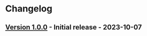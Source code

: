 # Changelog

## [Version 1.0.0](https://github.com/dataiku/dss-plugin-ai-art/releases/tag/v1.0.0) - Initial release - 2023-10-07
